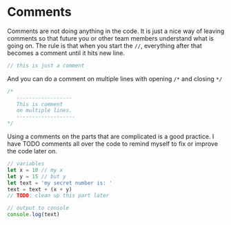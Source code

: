 # Comments

Comments are not doing anything in the code. It is just a nice way of leaving comments so that future you or other team members understand what is going on. The rule is that when you start the `//`, everything after that becomes a comment until it hits new line.

```javascript
// this is just a comment
```

And you can do a comment on multiple lines with opening `/*` and closing `*/`

```javascript
/*
   ------------------
   This is comment
   on multiple lines.
   -------------------
*/
```

Using a comments on the parts that are complicated is a good practice. I have TODO comments all over the code to remind myself to fix or improve the code later on.

```javascript
// variables
let x = 10 // my x
let y = 15 // but y
let text = 'my secret number is: '
text = text + (x + y)
// TODO: clean up this part later

// output to console
console.log(text)
```
